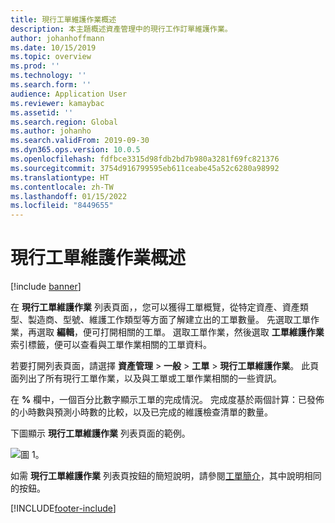 ```yaml
---
title: 現行工單維護作業概述
description: 本主題概述資產管理中的現行工作訂單維護作業。
author: johanhoffmann
ms.date: 10/15/2019
ms.topic: overview
ms.prod: ''
ms.technology: ''
ms.search.form: ''
audience: Application User
ms.reviewer: kamaybac
ms.assetid: ''
ms.search.region: Global
ms.author: johanho
ms.search.validFrom: 2019-09-30
ms.dyn365.ops.version: 10.0.5
ms.openlocfilehash: fdfbce3315d98fdb2bd7b980a3281f69fc821376
ms.sourcegitcommit: 3754d916799595eb611ceabe45a52c6280a98992
ms.translationtype: HT
ms.contentlocale: zh-TW
ms.lasthandoff: 01/15/2022
ms.locfileid: "8449655"
---
```

# <a name="active-work-order-maintenance-jobs-overview"></a>現行工單維護作業概述

[!include [banner](../../includes/banner.md)]



在 **現行工單維護作業** 列表頁面，，您可以獲得工單概覽，從特定資產、資產類型、製造商、型號、維護工作類型等方面了解建立出的工單數量。 先選取工單作業，再選取 **編輯**，便可打開相關的工單。 選取工單作業，然後選取 **工單維護作業** 索引標籤，便可以查看與工單作業相關的工單資料。

若要打開列表頁面，請選擇 **資產管理** > **一般** > **工單** > **現行工單維護作業**。 此頁面列出了所有現行工單作業，以及與工單或工單作業相關的一些資訊。

在 **%** 欄中，一個百分比數字顯示工單的完成情況。 完成度基於兩個計算：已發佈的小時數與預測小時數的比較，以及已完成的維護檢查清單的數量。

下圖顯示 **現行工單維護作業** 列表頁面的範例。

![圖 1。](media/23-work-orders.png)

如需 **現行工單維護作業** 列表頁按鈕的簡短說明，請參閱[工單簡介](../work-orders/introduction-to-work-orders.md)，其中說明相同的按鈕。



[!INCLUDE[footer-include](../../../includes/footer-banner.md)]